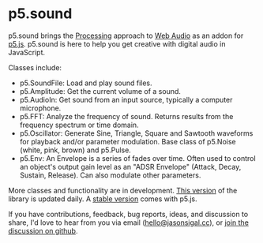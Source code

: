 p5.sound
========

p5.sound brings the [Processing](http://processing.org) approach to [Web Audio](http://w3.org/TR/webaudio/) as an addon for [p5.js](github.com/lmccart/p5.js). p5.sound is here to help you get creative with digital audio in JavaScript.

Classes include: 
- p5.SoundFile: Load and play sound files.
- p5.Amplitude: Get the current volume of a sound.
- p5.AudioIn: Get sound from an input source, typically a computer microphone.
- p5.FFT: Analyze the frequency of sound. Returns results from the frequency spectrum or time domain.
- p5.Oscillator: Generate Sine, Triangle, Square and Sawtooth waveforms for playback and/or parameter modulation. Base class of p5.Noise (white, pink, brown) and p5.Pulse. 
- p5.Env: An Envelope is a series of fades over time. Often used to control an object's output gain level as an "ADSR Envelope" (Attack, Decay, Sustain, Release). Can also modulate other parameters. 

More classes and functionality are in development. [This version](https://github.com/therewasaguy/p5.sound/blob/master/lib/p5.sound.js) of the library is updated daily. A [stable version](http://p5js.org/download/) comes with p5.js.

If you have contributions, feedback, bug reports, ideas, and discussion to share, I'd love to hear from you via email (hello@jasonsigal.cc), or [join the discussion on github](https://github.com/therewasaguy/p5.sound/issues).
